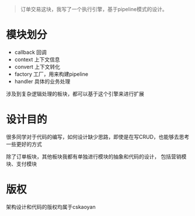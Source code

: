 > 订单交易这块，我写了一个执行引擎，基于pipeline模式的设计。

# 模块划分
* callback  回调
* context   上下文信息
* convert   上下文转化
* factory   工厂，用来构建pipeline
* handler   具体的业务处理

涉及到复杂逻辑处理的板块，都可以基于这个引擎来进行扩展

# 设计目的
很多同学对于代码的编写，如何设计缺少思路，即使是在写CRUD，也能够去思考一些更好的方式

除了订单板块，其他板块我都有单独进行模块的抽象和代码的设计，
包括营销模块、支付模块

# 版权
架构设计和代码的版权均属于cskaoyan



